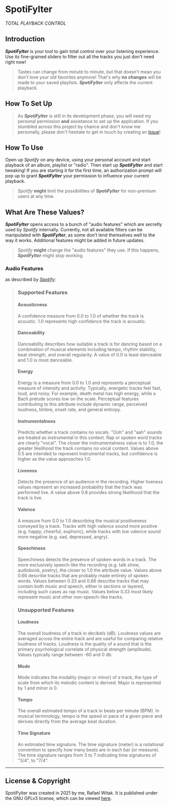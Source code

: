 # SpotiFylter
_TOTAL PLAYBACK CONTROL_

## Introduction

**_SpotiFylter_** is your tool to gain total control over your listening experience.
Use its fine-grained sliders to filter out all the tracks you just don't need right now! 

> Tastes can change from minute to minute, but that doesn't mean you don't love your old favorites anymore! 
> That's why **no changes** will be made to your saved playlists.
> **_SpotiFylter_** only affects the current playback.

## How To Set Up

> As **_SpotiFylter_** is still in its development phase, you will need my personal permission **and** assistance to set up the application.
> If you stumbled across this project by chance and don't know me personally, please don't hesitate to get in touch by creating an [Issue](https://github.com/RWitak/SpotiFylter/issues)!

## How To Use

Open up _Spotify_ on any device, using your personal account and start playback of an album, playlist or "radio". 
Then start up **_SpotiFylter_** and start tweaking! 
If you are starting it for the first time, an authorization prompt will pop up to grant **_SpotiFylter_** your permission to influence your current playback.

> _Spotify_ **might** limit the possibilities of **_SpotiFylter_** for non-premium users at any time. 

## What Are These Values?

**_SpotiFylter_** opens access to a bunch of "audio features" which are secretly used by _Spotify_ internally. 
Currently, not all available filters can be manipulated with **_SpotiFylter_**, as some don't lend themselves well to the way it works. 
Additional features might be added in future updates. 

> _Spotify_ **might** change the "audio features" they use. If this happens, **_SpotiFylter_** might stop working.

### Audio Features 
as described by [_Spotify_](https://developer.spotify.com/documentation/web-api/reference/#/operations/get-audio-features):

> ### Supported Features
>
> #### Acousticness
> A confidence measure from 0.0 to 1.0 of whether the track is acoustic. 1.0 represents high confidence the track is acoustic.
> 
> #### Danceability
> Danceability describes how suitable a track is for dancing based on a combination of musical elements including tempo, rhythm stability, beat strength, and overall regularity. A value of 0.0 is least danceable and 1.0 is most danceable.
> 
> #### Energy
> Energy is a measure from 0.0 to 1.0 and represents a perceptual measure of intensity and activity. Typically, energetic tracks feel fast, loud, and noisy. For example, death metal has high energy, while a Bach prelude scores low on the scale. Perceptual features contributing to this attribute include dynamic range, perceived loudness, timbre, onset rate, and general entropy.
> 
> #### Instrumentalness
> Predicts whether a track contains no vocals. "Ooh" and "aah" sounds are treated as instrumental in this context. Rap or spoken word tracks are clearly "vocal". The closer the instrumentalness value is to 1.0, the greater likelihood the track contains no vocal content. Values above 0.5 are intended to represent instrumental tracks, but confidence is higher as the value approaches 1.0.
> 
> #### Liveness
> Detects the presence of an audience in the recording. Higher liveness values represent an increased probability that the track was performed live. A value above 0.8 provides strong likelihood that the track is live.
>
> #### Valence
> A measure from 0.0 to 1.0 describing the musical positiveness conveyed by a track. Tracks with high valence sound more positive (e.g. happy, cheerful, euphoric), while tracks with low valence sound more negative (e.g. sad, depressed, angry).
>
> #### Speechiness
> Speechiness detects the presence of spoken words in a track. The more exclusively speech-like the recording (e.g. talk show, audiobook, poetry), the closer to 1.0 the attribute value. Values above 0.66 describe tracks that are probably made entirely of spoken words. Values between 0.33 and 0.66 describe tracks that may contain both music and speech, either in sections or layered, including such cases as rap music. Values below 0.33 most likely represent music and other non-speech-like tracks.

> ### Unsupported Features
>
> #### Loudness
> The overall loudness of a track in decibels (dB). Loudness values are averaged across the entire track and are useful for comparing relative loudness of tracks. Loudness is the quality of a sound that is the primary psychological correlate of physical strength (amplitude). Values typically range between -60 and 0 db.
>
> #### Mode
> Mode indicates the modality (major or minor) of a track, the type of scale from which its melodic content is derived. Major is represented by 1 and minor is 0.
> 
> #### Tempo
> The overall estimated tempo of a track in beats per minute (BPM). In musical terminology, tempo is the speed or pace of a given piece and derives directly from the average beat duration.
> 
> #### Time Signature
> An estimated time signature. The time signature (meter) is a notational convention to specify how many beats are in each bar (or measure). The time signature ranges from 3 to 7 indicating time signatures of "3/4", to "7/4".

___

## License & Copyright

SpotiFylter was created in 2021 by me, Rafael Witak.
It is published under the GNU GPLv3 license, which can be viewed [here](https://www.gnu.org/licenses/gpl-3.0.en.html).
